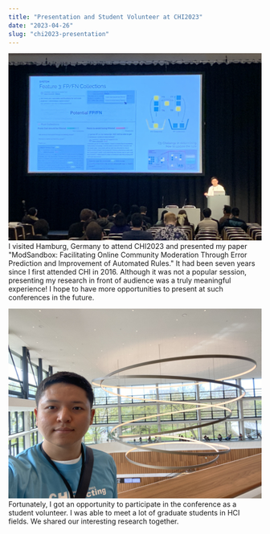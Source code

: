 ```yaml
---
title: "Presentation and Student Volunteer at CHI2023"
date: "2023-04-26"
slug: "chi2023-presentation"
---
```


![Presentation at CHI2023](./presentation_chi2023.jpg)
I visited Hamburg, Germany to attend CHI2023 and presented my paper "ModSandbox: Facilitating Online Community Moderation Through Error Prediction and Improvement of Automated Rules." It had been seven years since I first attended CHI in 2016. Although it was not a popular session, presenting my research in front of audience was a truly meaningful experience! I hope to have more opportunities to present at such conferences in the future.

![Student Volunteer at CHI2023](./SV_chi2023.jpg)
Fortunately, I got an opportunity to participate in the conference as a student volunteer. I was able to meet a lot of graduate students in HCI fields. We shared our interesting research together.
